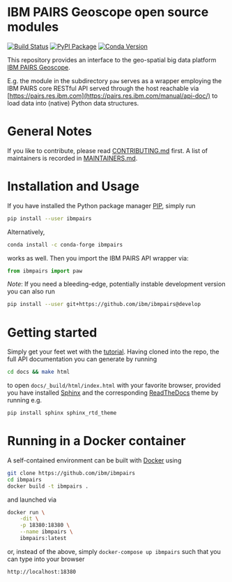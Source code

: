 # IBM PAIRS Geoscope open source modules

[![Build Status](https://travis-ci.org/IBM/ibmpairs.svg?branch=master)](https://travis-ci.org/IBM/ibmpairs)
[![PyPI Package](https://badge.fury.io/py/ibmpairs.svg)](https://pypi.org/project/ibmpairs/)
[![Conda Version](https://img.shields.io/conda/vn/conda-forge/ibmpairs.svg)](https://anaconda.org/conda-forge/ibmpairs)


This repository provides an interface to the geo-spatial big data platform
[IBM PAIRS Geoscope](https://ibmpairs.mybluemix.net).

E.g. the module in the subdirectory `paw` serves as a wrapper employing the IBM PAIRS
core RESTful API served through the host reachable via
[https://pairs.res.ibm.com](https://pairs.res.ibm.com/manual/api-doc/) to load data into (native)
Python data structures.


# General Notes

If you like to contribute, please read [CONTRIBUTING.md](https://github.com/ibm/ibmpairs/blob/master/CONTRIBUTING.md)
first. A list of maintainers is recorded in [MAINTAINERS.md](https://github.com/ibm/ibmpairs/blob/master/MAINTAINERS.md).


# Installation and Usage

If you have installed the Python package manager [PIP](https://github.com/pypa/pip),
simply run
```Bash
pip install --user ibmpairs
```
Alternatively,
```Bash
conda install -c conda-forge ibmpairs
```
works as well.
Then you import the IBM PAIRS API wrapper via:
```Python
from ibmpairs import paw
```
*Note*: If you need a bleeding-edge, potentially instable development version you
can also run
```Bash
pip install --user git+https://github.com/ibm/ibmpairs@develop
```


# Getting started

Simply get your feet wet with the [tutorial](https://github.com/ibm/ibmpairs/blob/master/tutorials/IBM-PAIRS-API-wrapper-tutorial.ipynb).
Having cloned into the repo, the full API documentation you can generate by running
```Bash
cd docs && make html
```
to open `docs/_build/html/index.html` with your favorite browser, provided you
have installed [Sphinx](https://www.sphinx-doc.org/) and the corresponding
[ReadTheDocs](https://readthedocs.org/) theme by running e.g.
```Bash
pip install sphinx sphinx_rtd_theme
```


# Running in a Docker container

A self-contained environment can be built with [Docker](http://www.docker.com) using
```Bash
git clone https://github.com/ibm/ibmpairs
cd ibmpairs
docker build -t ibmpairs .
```
and launched via
```Bash
docker run \
    -dit \
    -p 18380:18380 \
    --name ibmpairs \
    ibmpairs:latest
```
or, instead of the above, simply `docker-compose up ibmpairs` such that you can type
into your browser
```
http://localhost:18380
```
